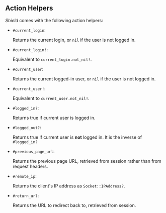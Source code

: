 ## Action Helpers

*Shield* comes with the following action helpers:

- `#current_login`:

  Returns the current login, or `nil` if the user is not logged in.

- `#current_login!`:

   Equivalent to `current_login.not_nil!`.

- `#current_user`:

  Returns the current logged-in user, or `nil` if the user is not logged in.

- `#current_user!`:

  Equivalent to `current_user.not_nil!`.

- `#logged_in?`:

  Returns true if current user is logged in.

- `#logged_out?`:

  Returns true if current user is **not** logged in. It is the inverse of `#logged_in?`

- `#previous_page_url`:

  Returns the previous page URL, retrieved from session rather than from request headers.

- `#remote_ip`:

  Returns the client's IP address as `Socket::IPAddress?`.

- `#return_url`:

  Returns the URL to redirect back to, retrieved from session.
